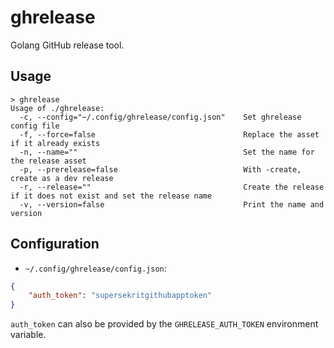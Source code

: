 # ghrelease

Golang GitHub release tool.

## Usage

```
> ghrelease
Usage of ./ghrelease:
  -c, --config="~/.config/ghrelease/config.json"    Set ghrelease config file
  -f, --force=false                                 Replace the asset if it already exists
  -n, --name=""                                     Set the name for the release asset
  -p, --prerelease=false                            With -create, create as a dev release
  -r, --release=""                                  Create the release if it does not exist and set the release name
  -v, --version=false                               Print the name and version
```
## Configuration

* `~/.config/ghrelease/config.json`:
```json
{
    "auth_token": "supersekritgithubapptoken"
}
```

`auth_token` can also be provided by the `GHRELEASE_AUTH_TOKEN` environment
variable.

